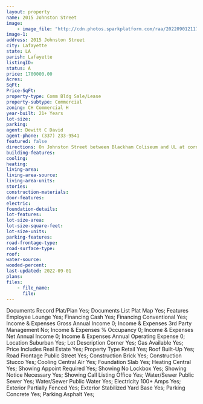 ```yaml
---
layout: property
name: 2015 Johnston Street
image:
    - image_file: "http://cdn.photos.sparkplatform.com/raa/20220901211754610512000000.jpg"
image-1:
address: 2015 Johnston Street
city: Lafayette
state: LA
parish: Lafayette
listingID: 
status: A
price: 1700000.00
Acres: 
SqFt: 
Price-SqFt: 
property-type: Comm Bldg Sale/Lease
property-subtype: Commercial
zoning: CH Commercial H
year-built: 21+ Years
lot-size: 
parking: 
agent: Dewitt C David
agent-phone: (337) 233-9541
featured: false
directions: On Johnston Street between Blackham Coliseum and UL at corner of Oakcrest Dr.
building-features: 
cooling: 
heating: 
living-area: 
living-area-source: 
living-area-units: 
stories: 
construction-materials: 
door-features: 
electric: 
foundation-details: 
lot-features: 
lot-size-area: 
lot-size-square-feet: 
lot-size-units: 
parking-features: 
road-frontage-type: 
road-surface-type: 
roof: 
water-source: 
wooded-percent: 
last-updated: 2022-09-01
plans: 
files:
    - file_name:
      file:
---
```

Documents	Record Plat/Plan	Yes;
Documents List	Plat Map	Yes;
Features	Employee Lounge	Yes;
Financing	Cash	Yes;
Financing	Conventional	Yes;
Income & Expenses	Gross Annual Income	0;
Income & Expenses	3rd Party Management	No;
Income & Expenses	% Occupancy	0;
Income & Expenses	Net Annual Income	0;
Income & Expenses	Annual Operating Expense	0;
Location	Suburban	Yes;
Lot Description	Corner	Yes;
Gas	Available	Yes;
Price Includes	Real Estate	Yes;
Property Type	Retail	Yes;
Roof	Built-Up	Yes;
Road Frontage	Public Street	Yes;
Construction	Brick	Yes;
Construction	Stucco	Yes;
Cooling	Central Air	Yes;
Foundation	Slab	Yes;
Heating	Central	Yes;
Showing	Appoint Required	Yes;
Showing	No Lockbox	Yes;
Showing	Notice Necessary	Yes;
Showing	Call Listing Office	Yes;
Water/Sewer	Public Sewer	Yes;
Water/Sewer	Public Water	Yes;
Electricity	100+ Amps	Yes;
Exterior	Partially Fenced	Yes;
Exterior	Stabilized Yard Base	Yes;
Parking	Concrete	Yes;
Parking	Asphalt	Yes;

